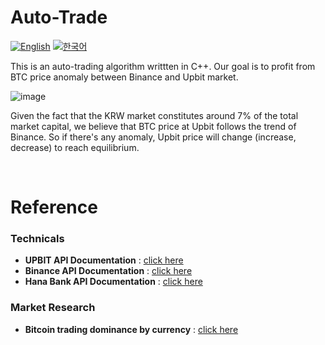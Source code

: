 # Auto-Trade
[![English](https://img.shields.io/badge/lang-English-blue.svg)](https://github.com/pyungjong0314/Auto-Trade/main/README.md)
[![한국어](https://img.shields.io/badge/lang-한국어-red.svg)](https://github.com/pyungjong0314/Auto-Trade/main/README.KR.md)

This is an auto-trading algorithm writtten in C++.
Our goal is to profit from BTC price anomaly between Binance and Upbit market.

![image](https://github.com/pyungjong0314/Auto-Trade/assets/72856990/a1053463-4080-4dd4-9898-a77a5fb4be77)


Given the fact that the KRW market constitutes around 7% of the total market capital, we believe that BTC price at Upbit follows the trend of Binance. So if there's any anomaly, Upbit price will change (increase, decrease) to reach equilibrium.




</br>

# Reference
### Technicals
- **UPBIT API Documentation** : [click here](https://docs.upbit.com/reference/ticker%ED%98%84%EC%9E%AC%EA%B0%80-%EC%A0%95%EB%B3%B4)
- **Binance API Documentation** : [click here](https://binance-docs.github.io/apidocs/)
- **Hana Bank API Documentation** : [click here](https://www.hanafnapimarket.com/#/apis/detail?apiId=hbk00004)

### Market Research
- **Bitcoin trading dominance by currency** : [click here](https://economist.co.kr/article/view/ecn202309270040)
